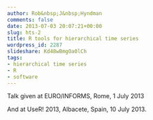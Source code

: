 ```yaml
---
author: Rob&nbsp;J&nbsp;Hyndman
comments: false
date: 2013-07-03 20:07:21+00:00
slug: hts-2
title: R tools for hierarchical time series
wordpress_id: 2287
slideshare: Kd48wBmgOa0lCh
tags:
- hierarchical time series
- R
- software
---
```


Talk given at EURO/INFORMS, Rome, 1 July 2013

And at UseR! 2013, Albacete, Spain, 10 July 2013.

